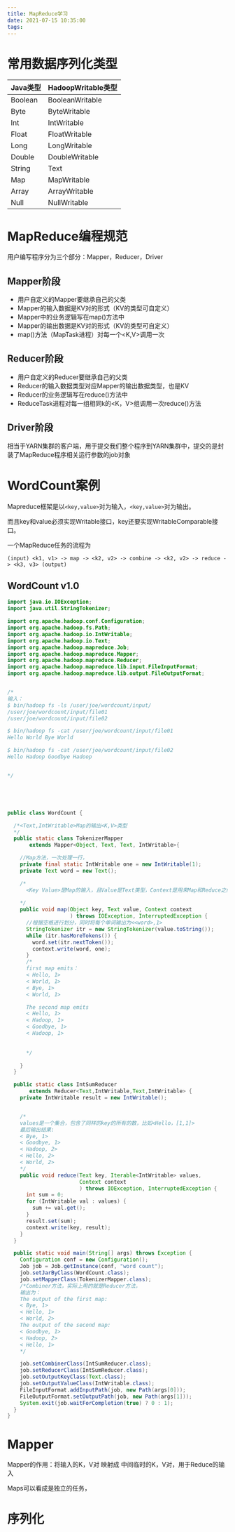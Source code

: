 ```yaml
---
title: MapReduce学习
date: 2021-07-15 10:35:00
tags:
---
```


<meta name="referrer" content="no-referrer" />

# 常用数据序列化类型



|  Java类型   | HadoopWritable类型 |
|  ----  | ----  |
| Boolean  | BooleanWritable |
| Byte  | ByteWritable |
| Int  | IntWritable |
| Float  | FloatWritable |
| Long  | LongWritable |
| Double  | DoubleWritable |
| String  | Text |
| Map  | MapWritable |
| Array  | ArrayWritable |
| Null  | NullWritable |


# MapReduce编程规范
用户编写程序分为三个部分：Mapper，Reducer，Driver

## Mapper阶段
* 用户自定义的Mapper要继承自己的父类
* Mapper的输入数据是KV对的形式（KV的类型可自定义）
* Mapper中的业务逻辑写在map()方法中
* Mapper的输出数据是KV对的形式（KV的类型可自定义）
* map()方法（MapTask进程）对每一个<K,V>调用一次

## Reducer阶段
* 用户自定义的Reducer要继承自己的父类
* Reducer的输入数据类型对应Mapper的输出数据类型，也是KV
*  Reducer的业务逻辑写在reduce()方法中
* ReduceTask进程对每一组相同k的<K，V>组调用一次reduce()方法

## Driver阶段
相当于YARN集群的客户端，用于提交我们整个程序到YARN集群中，提交的是封装了MapReduce程序相关运行参数的job对象

# WordCount案例

Mapreduce框架是以`<key,value>`对为输入，`<key,value>`对为输出。

而且key和value必须实现Writable接口，key还要实现WritableComparable接口。

一个MapReduce任务的流程为
```
(input) <k1, v1> -> map -> <k2, v2> -> combine -> <k2, v2> -> reduce -> <k3, v3> (output)
```

## WordCount v1.0

```java
import java.io.IOException;
import java.util.StringTokenizer;

import org.apache.hadoop.conf.Configuration;
import org.apache.hadoop.fs.Path;
import org.apache.hadoop.io.IntWritable;
import org.apache.hadoop.io.Text;
import org.apache.hadoop.mapreduce.Job;
import org.apache.hadoop.mapreduce.Mapper;
import org.apache.hadoop.mapreduce.Reducer;
import org.apache.hadoop.mapreduce.lib.input.FileInputFormat;
import org.apache.hadoop.mapreduce.lib.output.FileOutputFormat;


/*
输入：
$ bin/hadoop fs -ls /user/joe/wordcount/input/
/user/joe/wordcount/input/file01
/user/joe/wordcount/input/file02

$ bin/hadoop fs -cat /user/joe/wordcount/input/file01
Hello World Bye World

$ bin/hadoop fs -cat /user/joe/wordcount/input/file02
Hello Hadoop Goodbye Hadoop


*/





public class WordCount {

  /*<Text,IntWritable>Map的输出<K,V>类型
  */
  public static class TokenizerMapper
       extends Mapper<Object, Text, Text, IntWritable>{

    //Map方法，一次处理一行，
    private final static IntWritable one = new IntWritable(1);
    private Text word = new Text();

    /*
      <Key Value>是Map的输入，且Value是Text类型，Context是用来Map和Reduce之间的交互桥梁
    
    */
    public void map(Object key, Text value, Context context
                    ) throws IOException, InterruptedException {
      //根据空格进行划分，同时将每个单词输出为<<word>,1>
      StringTokenizer itr = new StringTokenizer(value.toString());
      while (itr.hasMoreTokens()) {
        word.set(itr.nextToken());
        context.write(word, one);
      }
      /*
      first map emits：
      < Hello, 1>
      < World, 1>
      < Bye, 1>
      < World, 1>

      The second map emits
      < Hello, 1>
      < Hadoop, 1>
      < Goodbye, 1>
      < Hadoop, 1>
      
      
      */

    }
  }

  public static class IntSumReducer
       extends Reducer<Text,IntWritable,Text,IntWritable> {
    private IntWritable result = new IntWritable();


    /*
    values是一个集合，包含了同样的key的所有的数，比如<Hello，[1,1]>
    最后输出结果:
    < Bye, 1>
    < Goodbye, 1>
    < Hadoop, 2>
    < Hello, 2>
    < World, 2>
    */
    public void reduce(Text key, Iterable<IntWritable> values,
                       Context context
                       ) throws IOException, InterruptedException {
      int sum = 0;
      for (IntWritable val : values) {
        sum += val.get();
      }
      result.set(sum);
      context.write(key, result);
    }
  }

  public static void main(String[] args) throws Exception {
    Configuration conf = new Configuration();
    Job job = Job.getInstance(conf, "word count");
    job.setJarByClass(WordCount.class);
    job.setMapperClass(TokenizerMapper.class);
    /*Combiner方法，实际上用的就是Reducer方法，
    输出为：
    The output of the first map:
    < Bye, 1>
    < Hello, 1>
    < World, 2>
    The output of the second map:
    < Goodbye, 1>
    < Hadoop, 2>
    < Hello, 1>
    */

    job.setCombinerClass(IntSumReducer.class);
    job.setReducerClass(IntSumReducer.class);
    job.setOutputKeyClass(Text.class);
    job.setOutputValueClass(IntWritable.class);
    FileInputFormat.addInputPath(job, new Path(args[0]));
    FileOutputFormat.setOutputPath(job, new Path(args[1]));
    System.exit(job.waitForCompletion(true) ? 0 : 1);
  }
}

```

# Mapper
Mapper的作用：将输入的K，V对 映射成 中间临时的K，V对，用于Reduce的输入

Maps可以看成是独立的任务，

# 序列化